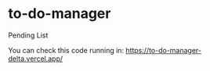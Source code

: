 # to-do-manager
Pending List

You can check this code running in:
https://to-do-manager-delta.vercel.app/
